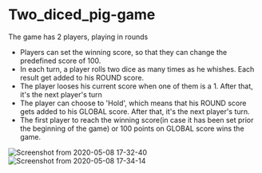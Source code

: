 # Two_diced_pig-game
The game has 2 players, playing in rounds
- Players can set the winning score, so that they can change the predefined score of 100.
- In each turn, a player rolls two dice as many times as he whishes. Each result get added to his ROUND score.
- The player looses his current score when one of them is a 1. After that, it's the next player's turn
- The player can choose to 'Hold', which means that his ROUND score gets added to his GLOBAL score. After that, it's the next          player's turn.
- The first player to reach the winning score(in case it has been set prior the beginning of the game) or 100 points on GLOBAL score wins the game.


![Screenshot from 2020-05-08 17-32-40](https://user-images.githubusercontent.com/65019647/81404068-55242780-9152-11ea-8d2d-5118380f038d.png)
![Screenshot from 2020-05-08 17-34-14](https://user-images.githubusercontent.com/65019647/81404073-56edeb00-9152-11ea-9291-96349a1fb826.png)

